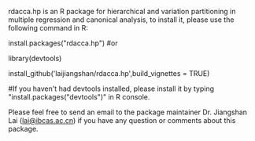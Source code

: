 rdacca.hp is an R package for hierarchical and variation partitioning in multiple regression and canonical analysis, to install it, please use the following command in R:

install.packages("rdacca.hp")
#or

library(devtools)

install_github('laijiangshan/rdacca.hp',build_vignettes = TRUE)

#If you haven't had devtools installed, please install it by typing "install.packages("devtools")" in R console.

Please feel free to send an email to the package maintainer Dr. Jiangshan Lai (lai@ibcas.ac.cn) if you have any question or comments about this package.

